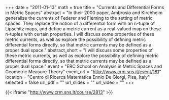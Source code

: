+++
date = "2011-01-13"
math = true
title = "Currents and Differential Forms in Metric Spaces"
abstract = "In their 2000 paper, Ambrosio and Kirchheim generalize the currents of Federer and Fleming to the setting of metric spaces. They replace the notion of a differential form with an n-tuple of Lipschitz maps, and define a metric current as a real-valued map on these n-tuples with certain properties. I will discuss some properties of these metric currents, as well as explore the possibility of defining metric differential forms directly, so that metric currents may be defined as a proper dual space."
abstract_short = "I will discuss some properties of these metric currents, as well as explore the possibility of defining metric differential forms directly, so that metric currents may be defined as a proper dual space."
event = "ERC School on Analysis in Metric Spaces and Geometric Measure Theory"
event_url = "http://www.crm.sns.it/event/181"
location = "Centro di Ricerca Matematica Ennio De Giorgi, Pisa, Italy"
selected = false
url_pdf = ""
url_slides = ""
url_video = ""
+++

{{< iframe "http://www.crm.sns.it/course/2813" >}}
